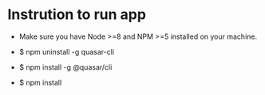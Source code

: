 # Instrution to run app

* Make sure you have Node >=8 and NPM >=5 installed on your machine.

* $ npm uninstall -g quasar-cli
* $ npm install -g @quasar/cli
* $ npm install
